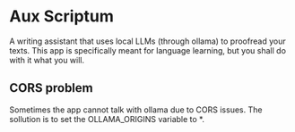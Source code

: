 # Aux Scriptum

A writing assistant that uses local LLMs (through ollama) to proofread your texts.
This app is specifically meant for language learning, but you shall do with it what you will.

## CORS problem

Sometimes the app cannot talk with ollama due to CORS issues. The sollution is to set the OLLAMA_ORIGINS variable to *.
